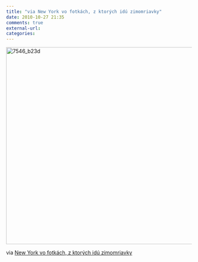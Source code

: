 ```yaml
---
title: "via New York vo fotkách, z ktorých idú zimomriavky"
date: 2010-10-27 21:35
comments: true
external-url:
categories:
---
```

[<img src="http://a.asset.soup.io/asset/1187/7546_b23d.jpeg" width="800" height="533" alt="7546_b23d" />][1]

via [New York vo fotkách, z ktorých idú zimomriavky][2]

  [1]: http://cestovanie.sme.sk/c/5607074/new-york-vo-fotkach-z-ktorych-idu-zimomriavky.html
  [2]: http://cestovanie.sme.sk/c/5607074/new-york-vo-fotkach-z-ktorych-idu-zimomriavky.html
